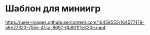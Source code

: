 # Шаблон для миниигр

https://user-images.githubusercontent.com/16458555/164577179-a6e27323-755e-41ca-8697-0b801f1e320e.mp4

